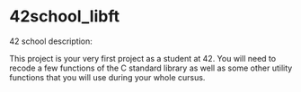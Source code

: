 # 42school_libft

42 school description:

This project is your very first project as a student at 42. You will need to recode a few functions of the C standard library as well as some other utility functions that you will use during your whole cursus.
